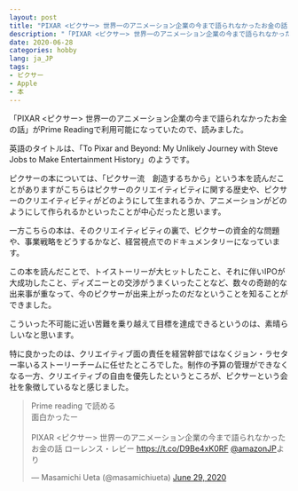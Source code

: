 ```yaml
---
layout: post
title: "PIXAR <ピクサー> 世界一のアニメーション企業の今まで語られなかったお金の話 を読んだ"
description: "「PIXAR <ピクサー> 世界一のアニメーション企業の今まで語られなかったお金の話」がPrime Readingで利用可能になっていたので、読みました。"
date: 2020-06-28
categories: hobby
lang: ja_JP
tags:
- ピクサー
- Apple
- 本
---
```


「PIXAR <ピクサー> 世界一のアニメーション企業の今まで語られなかったお金の話」がPrime Readingで利用可能になっていたので、読みました。

英語のタイトルは、「To Pixar and Beyond: My Unlikely Journey with Steve Jobs to Make Entertainment History」のようです。


ピクサーの本については、「ピクサー流　創造するちから」という本を読んだことがありますがこちらはピクサーのクリエイティビティに関する歴史や、ピクサーのクリエイティビティがどのようにして生まれるうか、アニメーションがどのようにして作られるかといったことが中心だったと思います。

一方こちらの本は、そのクリエイティビティの裏で、ピクサーの資金的な問題や、事業戦略をどうするかなど、経営視点でのドキュメンタリーになっています。

この本を読んだことで、トイストーリーが大ヒットしたこと、それに伴いIPOが大成功したこと、ディズニーとの交渉がうまくいったことなど、数々の奇跡的な出来事が重なって、今のピクサーが出来上がったのだなということを知ることができました。

こういった不可能に近い苦難を乗り越えて目標を達成できるというのは、素晴らしいなと思います。

特に良かったのは、クリエイティブ面の責任を経営幹部ではなくジョン・ラセター率いるストーリーチームに任せたところでした。制作の予算の管理ができなくなる一方、クリエイティブの自由を優先したというところが、ピクサーという会社を象徴しているなと感じました。

<blockquote class="twitter-tweet"><p lang="ja" dir="ltr">Prime reading で読める<br>面白かったー<br><br>PIXAR &lt;ピクサー&gt; 世界一のアニメーション企業の今まで語られなかったお金の話 ローレンス・レビー <a href="https://t.co/D9Be4xK0RF">https://t.co/D9Be4xK0RF</a> <a href="https://twitter.com/AmazonJP?ref_src=twsrc%5Etfw">@amazonJP</a>より</p>&mdash; Masamichi Ueta (@masamichiueta) <a href="https://twitter.com/masamichiueta/status/1277624066736701445?ref_src=twsrc%5Etfw">June 29, 2020</a></blockquote> <script async src="https://platform.twitter.com/widgets.js" charset="utf-8"></script>